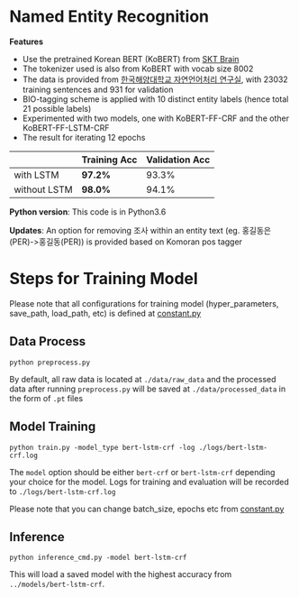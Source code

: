 # Named Entity Recognition
**Features**
  - Use the pretrained Korean BERT (KoBERT) from [SKT Brain](https://github.com/SKTBrain/KoBERT)
  - The tokenizer used is also from KoBERT with vocab size 8002
  - The data is provided from [한국해양대학교 자연언어처리 연구실](https://github.com/kmounlp/NER), with 23032 training sentences and 931 for validation
  - BIO-tagging scheme is applied with 10 distinct entity labels (hence total 21 possible labels)
  - Experimented with two models, one with KoBERT-FF-CRF and the other KoBERT-FF-LSTM-CRF
  - The result for iterating 12 epochs
  
|        | Training Acc | Validation Acc | 
| ------ | ------ |------ |
| with LSTM | **97.2%** | 93.3% |
| without LSTM  | **98.0%** | 94.1% |


**Python version**: This code is in Python3.6 
 
**Updates**: An option for removing 조사 within an entity text (eg. 홍길동은(PER)->홍길동(PER)) is provided based on Komoran pos tagger


# Steps for Training Model
Please note that all configurations for training model (hyper_parameters, save_path, load_path, etc) is defined at [constant.py](./utils/constant.py)


## Data Process

```
python preprocess.py 
```
By default, all raw data is located at `./data/raw_data` and the processed data after running `preprocess.py` will be saved at `./data/processed_data` in the form of `.pt` files

## Model Training
```
python train.py -model_type bert-lstm-crf -log ./logs/bert-lstm-crf.log
```
The `model` option should be either `bert-crf` or `bert-lstm-crf` depending your choice for the model.
Logs for training and evaluation will be recorded to `./logs/bert-lstm-crf.log`

Please note that you can change batch_size, epochs etc from [constant.py](./utils/constant.py)

## Inference
```
python inference_cmd.py -model bert-lstm-crf
```

This will load a saved model with the highest accuracy from `../models/bert-lstm-crf`.
